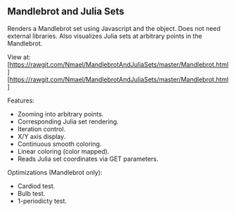 Mandlebrot and Julia Sets
-------------------------

Renders a Mandlebrot set using Javascript and the <canvas> object. Does not need external libraries. Also visualizes Julia sets at arbitrary points in the Mandlebrot.

View at: [https://rawgit.com/Nmael/MandlebrotAndJuliaSets/master/Mandlebrot.html][https://rawgit.com/Nmael/MandlebrotAndJuliaSets/master/Mandlebrot.html]

Features:
* Zooming into arbitrary points.
* Corresponding Julia set rendering.
* Iteration control.
* X/Y axis display.
* Continuous smooth coloring.
* Linear coloring (color mapped).
* Reads Julia set coordinates via GET parameters.

Optimizations (Mandlebrot only):
* Cardiod test.
* Bulb test.
* 1-periodicty test.
